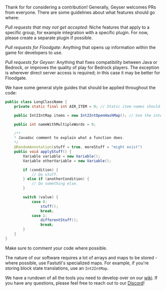 Thank for for considering a contribution! Generally, Geyser welcomes PRs from everyone. There are some guidelines about what features should go where:


*Pull requests that may not get accepted:* Niche features that apply to a specific group, for example integration with a specific plugin. For now, please create a separate plugin if possible. 

*Pull requests for Floodgate:* Anything that opens up information within the game for developers to use.

*Pull requests for Geyser:* Anything that fixes compatibility between Java or Bedrock, or improves the quality of play for Bedrock players. The exception is wherever direct server access is required; in this case it may be better for Floodgate.


We have some general style guides that should be applied throughout the code:

```java
public class LongClassName {
    private static final int AIR_ITEM = 0; // Static item names should be capitalized

    public Int2IntMap items = new Int2IntOpenHashMap(); // Use the interface as the class type but initialize with the implementation.

    public int nameWithMultipleWords = 0;

    /**
    * Javadoc comment to explain what a function does.
    */
    @RandomAnnotation(stuff = true, moreStuff = "might exist")
    public void applyStuff() {
        Variable variable = new Variable();
        Variable otherVariable = new Variable();

        if (condition) {
	        // Do stuff.
        } else if (anotherCondition) {
	    	// Do something else.
        }

        switch (value) {
            case 0:
                stuff();
                break;
            case 1:
                differentStuff();
                break;
        }
    }
}
```

Make sure to comment your code where possible.

The nature of our software requires a lot of arrays and maps to be stored - where possible, use Fastutil's specialized maps. For example, if you're storing block state translations, use an `Int2IntMap`.

We have a rundown of all the tools you need to develop over on our [wiki](https://github.com/GeyserMC/Geyser/wiki/Developer-Guide). If you have any questions, please feel free to reach out to our [Discord](https://discord.geysermc.org)!
